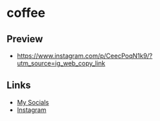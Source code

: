 # coffee

## Preview
* https://www.instagram.com/p/CeecPoqN1k9/?utm_source=ig_web_copy_link

## Links
* [My Socials](https://znap.link/hamdy_Dawood)
* [Instagram](https://www.instagram.com/hamdy_khalid_)
